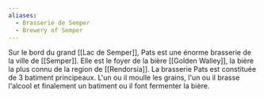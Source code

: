 ```yaml
---
aliases:
  - Brasserie de Semper
  - Brewery of Semper
---
```

Sur le bord du grand [[Lac de Semper]], Pats est une énorme brasserie de la ville de [[Semper]]. Elle est le foyer de la bière [[Golden Walley]], la bière la plus connu de la region de [[Rendorsia]]. La brasserie Pats est constituée de 3 batiment principeaux. L'un ou il moulle les grains, l'un ou il brasse l'alcool et finalement un batiment ou il font fermenter la bière.